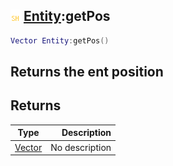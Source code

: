 ## ![shared](.gitbook/assets/shared.png) [Entity](./home/Entity):getPos

```lua
Vector Entity:getPos()
```

Returns the ent position
------
## Returns

| Type   | Description |
| ------ | ----------: |
| [Vector](./home/Vector) | No description |

